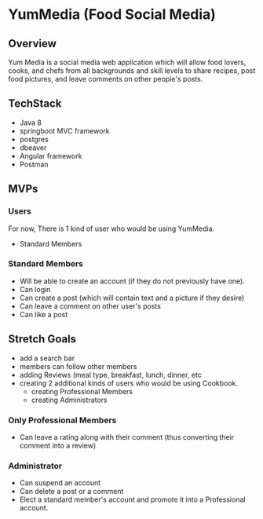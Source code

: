 # YumMedia (Food Social Media)

## Overview
Yum Media is a social media web application which will allow food lovers, cooks, and chefs from all backgrounds and skill levels to share recipes, post food pictures, and leave comments on other people's posts. 

## TechStack
- Java 8
- springboot MVC framework
- postgres 
- dbeaver
- Angular framework
- Postman


## MVPs 
### Users 
For now, There is 1 kind of user who would be using YumMedia.
  - Standard Members
   

### Standard Members
  - Will be able to create an account (if they do not previously have one). 
  - Can login
  - Can create a post (which will contain text and a picture if they desire)
  - Can leave a comment on other user's posts
  - Can like a post



## Stretch Goals
  - add a search bar
  - members can follow other members
  - adding Reviews (meal type, breakfast, lunch, dinner, etc
  - creating 2 additional kinds of users who would be using Cookbook.
    - creating Professional Members
    - creating Administrators 

### Only Professional Members
  - Can leave a rating along with their comment (thus converting their comment into a review) 

### Administrator
  - Can suspend an account
  - Can delete a post or a comment 
  - Elect a standard member's account and promote it into a Professional account.
